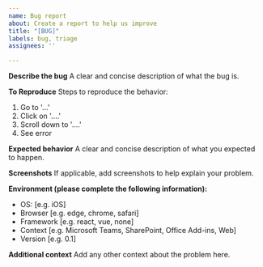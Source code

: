 ```yaml
---
name: Bug report
about: Create a report to help us improve
title: "[BUG]"
labels: bug, triage
assignees: ''

---
```


<!-- Please make sure you are posting an issue pertaining to the Microsoft Graph Toolkit. -->

<!-- ISSUES MISSING IMPORTANT INFORMATION MAY BE CLOSED WITHOUT INVESTIGATION. -->

**Describe the bug**
A clear and concise description of what the bug is.

**To Reproduce**
Steps to reproduce the behavior:
1. Go to '...'
2. Click on '....'
3. Scroll down to '....'
4. See error

**Expected behavior**
A clear and concise description of what you expected to happen.

**Screenshots**
If applicable, add screenshots to help explain your problem.

**Environment (please complete the following information):**
 - OS: [e.g. iOS]
 - Browser [e.g. edge, chrome, safari]
 - Framework [e.g. react, vue, none]
 - Context [e.g. Microsoft Teams, SharePoint, Office Add-ins, Web]
 - Version [e.g. 0.1]

**Additional context**
Add any other context about the problem here.
